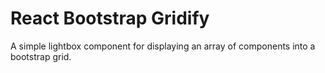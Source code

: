 # React Bootstrap Gridify

A simple lightbox component for displaying an array of components into a bootstrap grid.